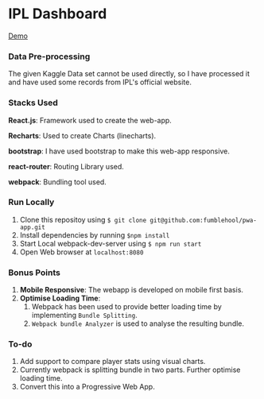 # IPL Dashboard
[Demo](http://fumblehool.github.io/pwa-app/)

### Data Pre-processing
The given Kaggle Data set cannot be used directly, so I have processed it and have used some records from IPL's official website.

### Stacks Used

**React.js**: Framework used to create the web-app.

**Recharts**: Used to create Charts (linecharts).

**bootstrap**: I have used bootstrap to make this web-app responsive.

**react-router**: Routing Library used.

**webpack**: Bundling tool used.


### Run Locally

1. Clone this repositoy using ```$ git clone git@github.com:fumblehool/pwa-app.git```
2. Install dependencies by running ```$npm install```
3. Start Local webpack-dev-server using ```$ npm run start```
4. Open Web browser at ```localhost:8080```

### Bonus Points
1. **Mobile Responsive**: The webapp is developed on mobile first basis.
2. **Optimise Loading Time**: 
    1) Webpack has been used to provide better loading time by implementing ```Bundle Splitting```.
    2) ```Webpack bundle Analyzer``` is used to analyse the resulting bundle. 

### To-do

1. Add support to compare player stats using visual charts.
2. Currently webpack is splitting bundle in two parts. Further optimise loading time.
3. Convert this into a Progressive Web App.
